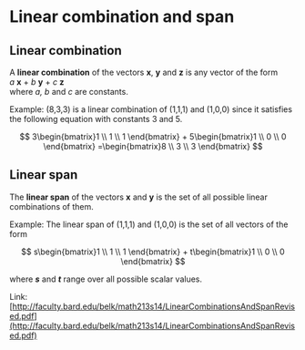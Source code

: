 # Linear combination and span

## Linear combination

A **linear combination** of the vectors **x**, **y** and **z** is any vector of the form  
_a_ **x** + _b_ **y** + _c_ **z**  
where _a, b_ and _c_ are constants.

Example: \(8,3,3\) is a linear combination of \(1,1,1\) and \(1,0,0\) since it satisfies the following equation with constants 3 and 5.

$$
3\begin{bmatrix}1 \\ 1 \\ 1 \end{bmatrix} + 5\begin{bmatrix}1 \\ 0 \\ 0 \end{bmatrix} =\begin{bmatrix}8 \\ 3 \\ 3 \end{bmatrix}
$$

## Linear span

The **linear span** of the vectors **x** and **y** is the set of all possible linear combinations of them.

Example: The linear span of \(1,1,1\) and \(1,0,0\) is the set of all vectors of the form

$$
s\begin{bmatrix}1 \\ 1 \\ 1 \end{bmatrix} + t\begin{bmatrix}1 \\ 0 \\ 0 \end{bmatrix}
$$

where _**s**_ and _**t**_ range over all possible scalar values.

Link:  
[http://faculty.bard.edu/belk/math213s14/LinearCombinationsAndSpanRevised.pdf](http://faculty.bard.edu/belk/math213s14/LinearCombinationsAndSpanRevised.pdf)

